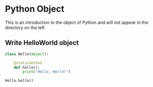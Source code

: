 # Python Object
This is an introduction to the object of Python and will not appear in the directory on the left

## Write HelloWorld object
```python
class Hello(object):

    @staticmethod
    def hello():
        print("Hello, World!")

Hello.hello()
```